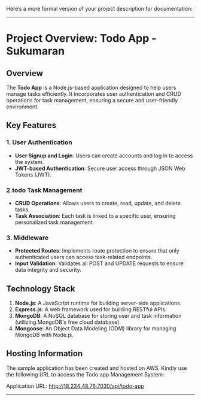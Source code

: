 Here’s a more formal version of your project description for documentation:

---

# Project Overview: **Todo App - Sukumaran**

## Overview
The **Todo App** is a Node.js-based application designed to help users manage tasks efficiently. It incorporates user authentication and CRUD operations for task management, ensuring a secure and user-friendly environment.

## Key Features
### 1. User Authentication
- **User Signup and Login**: Users can create accounts and log in to access the system.
- **JWT-based Authentication**: Secure user access through JSON Web Tokens (JWT).

### 2.todo Task Management
- **CRUD Operations**: Allows users to create, read, update, and delete tasks.
- **Task Association**: Each task is linked to a specific user, ensuring personalized task management.

### 3. Middleware
- **Protected Routes**: Implements route protection to ensure that only authenticated users can access task-related endpoints.
- **Input Validation**: Validates all POST and UPDATE requests to ensure data integrity and security.

## Technology Stack
1. **Node.js**: A JavaScript runtime for building server-side applications.
2. **Express.js**: A web framework used for building RESTful APIs.
3. **MongoDB**: A NoSQL database for storing user and task information (utilizing MongoDB's free cloud database).
4. **Mongoose**: An Object Data Modeling (ODM) library for managing MongoDB with Node.js.


## Hosting Information
The sample application has been created and hosted on AWS. Kindly use the following URL to access the Todo app Management System:

Application URL: http://18.234.48.76:7030/api/todo-app

---

